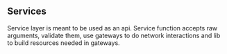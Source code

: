 ## Services

Service layer is meant to be used as an api. Service function accepts raw 
arguments, validate them, use gateways to do network interactions and lib to 
build resources needed in gateways.
